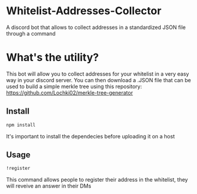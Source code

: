 # Whitelist-Addresses-Collector
A discord bot that allows to collect addresses in a standardized JSON file through a command

# What's the utility?
This bot will allow you to collect addresses for your whitelist in a very easy way in your discord server. You can then download a .JSON file that can be used to build a simple merkle tree using this repository: https://github.com/Lochki02/merkle-tree-generator

## Install

```sh
npm install
```

It's important to install the dependecies before uploading it on a host

## Usage

```sh
!register
```

This command allows people to register their address in the whitelist, they will reveive an answer in their DMs


